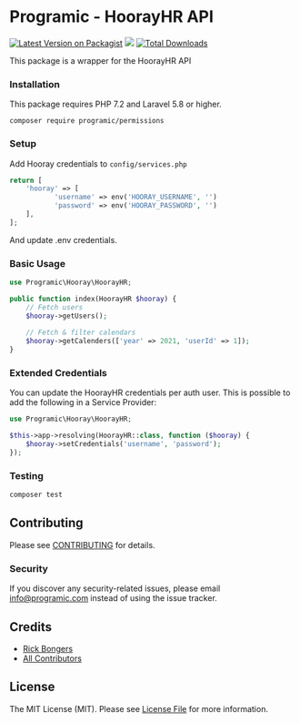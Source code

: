 # Programic - HoorayHR API

[![Latest Version on Packagist](https://img.shields.io/packagist/v/programic/laravel-hoorayhr.svg?style=flat-square)](https://packagist.org/packages/programic/laravel-hoorayhr)
![](https://github.com/programic/laravel-hoorayhr/workflows/Run%20Tests/badge.svg?branch=master)
[![Total Downloads](https://img.shields.io/packagist/dt/programic/laravel-hoorayhr.svg?style=flat-square)](https://packagist.org/packages/programic/laravel-hoorayhr)

This package is a wrapper for the HoorayHR API

### Installation
This package requires PHP 7.2 and Laravel 5.8 or higher.

```
composer require programic/permissions
```

### Setup
Add Hooray credentials to ``config/services.php``

```php
return [
    'hooray' => [
           'username' => env('HOORAY_USERNAME', '')
           'password' => env('HOORAY_PASSWORD', '')
    ],
];
```

And update .env credentials.

### Basic Usage
```php
use Programic\Hooray\HoorayHR;

public function index(HoorayHR $hooray) {
    // Fetch users
    $hooray->getUsers();
    
    // Fetch & filter calendars
    $hooray->getCalenders(['year' => 2021, 'userId' => 1]);
}

```

### Extended Credentials
You can update the HoorayHR credentials per auth user. This is possible to add the following in a Service Provider:
```php
use Programic\Hooray\HoorayHR;

$this->app->resolving(HoorayHR::class, function ($hooray) {
    $hooray->setCredentials('username', 'password');
});
```

### Testing
```bash
composer test
```

## Contributing

Please see [CONTRIBUTING](CONTRIBUTING.md) for details.

### Security

If you discover any security-related issues, please email [info@programic.com](mailto:info@programic.com) instead of using the issue tracker.

## Credits

- [Rick Bongers](https://github.com/rbongers)
- [All Contributors](../../contributors)

## License

The MIT License (MIT). Please see [License File](LICENSE.md) for more information.
